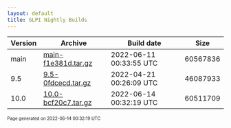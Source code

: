 ```yaml
---
layout: default
title: GLPI Nightly Builds
---
```


Version|Archive|Build date|Size
---|---|---|---
main|[main-f1e381d.tar.gz](main-f1e381d.tar.gz)|2022-06-11 00:33:55 UTC|60567836
9.5|[9.5-0fdcecd.tar.gz](9.5-0fdcecd.tar.gz)|2022-04-21 00:26:09 UTC|46087933
10.0|[10.0-bcf20c7.tar.gz](10.0-bcf20c7.tar.gz)|2022-06-14 00:32:19 UTC|60511709

<font size="1">Page generated on 2022-06-14 00:32:19 UTC</font>
